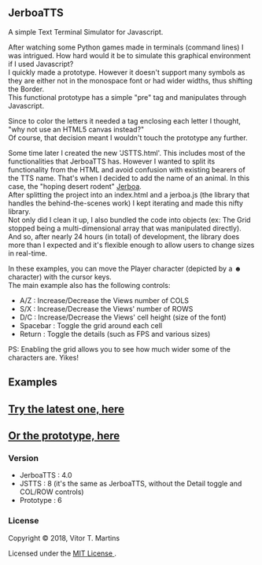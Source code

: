 ## JerboaTTS

A simple Text Terminal Simulator for Javascript.

After watching some Python games made in terminals (command lines) I was intrigued. How hard would it be to simulate this graphical environment if I used Javascript?  
I quickly made a prototype. However it doesn't support many symbols as they are either not in the monospace font or had wider widths, thus shifting the Border.  
This functional prototype has a simple "pre" tag and manipulates through Javascript.

Since to color the letters it needed a tag enclosing each letter I thought, "why not use an HTML5 canvas instead?"  
Of course, that decision meant I wouldn't touch the prototype any further.

Some time later I created the new 'JSTTS.html'. This includes most of the functionalities that JerboaTTS has.
However I wanted to split its functionality from the HTML and avoid confusion with existing bearers of the TTS name.
That's when I decided to add the name of an animal. In this case, the "hoping desert rodent" [Jerboa](https://en.wikipedia.org/wiki/Jerboa).  
After splitting the project into an index.html and a jerboa.js (the library that handles the behind-the-scenes work) I kept iterating and made this nifty library.  
Not only did I clean it up, I also bundled the code into objects (ex: The Grid stopped being a multi-dimensional array that was manipulated directly).  
And so, after nearly 24 hours (in total) of development, the library does more than I expected and it's flexible enough to allow users to change sizes in real-time.

In these examples, you can move the Player character (depicted by a **☻** character) with the cursor keys.  
The main example also has the following controls:
- A/Z : Increase/Decrease the Views number of COLS
- S/X : Increase/Decrease the Views' number of ROWS
- D/C : Increase/Decrease the Views' cell height (size of the font)
- Spacebar : Toggle the grid around each cell
- Return : Toggle the details (such as FPS and various sizes)

PS: Enabling the grid allows you to see how much wider some of the characters are. Yikes!

## Examples

## [Try the latest one, here](https://vimino.gitlab.io/JerboaTTS)
## [Or the prototype, here](https://vimino.gitlab.io/JerboaTTS/prototype.html)

### Version

- JerboaTTS : 4.0
- JSTTS : 8 (it's the same as JerboaTTS, without the Detail toggle and COL/ROW controls)
- Prototype : 6

### License

Copyright &copy; 2018, Vítor T. Martins

Licensed under the [MIT License ](https://opensource.org/licenses/MIT).
